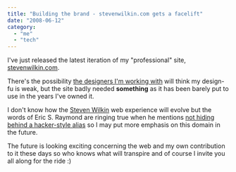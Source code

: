 ```yaml
---
title: "Building the brand - stevenwilkin.com gets a facelift"
date: "2008-06-12"
category:
  - "me"
  - "tech"
---
```


I've just released the latest iteration of my "professional" site, [stevenwilkin.com](http://stevenwilkin.com).

There's the possibility [the designers I'm working with](http://creativeonlinemedia.com/about/ourteam.html) will think my design-fu is weak, but the site badly needed **something** as it has been barely put to use in the years I've owned it.

I don't know how the [Steven Wilkin](http://professionalcoffeedrinker.com) web experience will evolve but the words of Eric S. Raymond are ringing true when he mentions [not hiding behind a hacker-style alias](http://www.catb.org/~esr/faqs/hacker-howto.html#style) so I may put more emphasis on this domain in the future.

The future is looking exciting concerning the web and my own contribution to it these days so who knows what will transpire and of course I invite you all along for the ride :)
